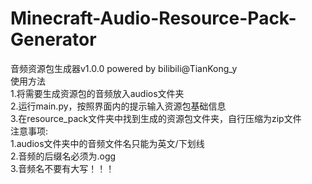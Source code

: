 # Minecraft-Audio-Resource-Pack-Generator
音频资源包生成器v1.0.0 powered by bilibili@TianKong_y  
使用方法  
1.将需要生成资源包的音频放入audios文件夹  
2.运行main.py，按照界面内的提示输入资源包基础信息  
3.在resource_pack文件夹中找到生成的资源包文件夹，自行压缩为zip文件  
注意事项:  
1.audios文件夹中的音频文件名只能为英文/下划线  
2.音频的后缀名必须为.ogg  
3.音频名不要有大写！！！

